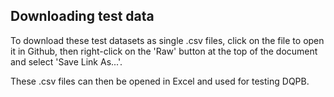 ## Downloading test data

To download these test datasets as single .csv files, click on the file to open it in Github, then right-click on the 'Raw' button at the top of the document and select 'Save Link As...'. 

These .csv files can then be opened in Excel and used for testing DQPB.